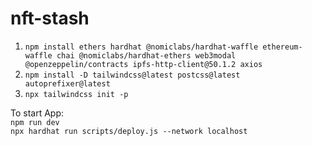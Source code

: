 # nft-stash
1. `npm install ethers hardhat @nomiclabs/hardhat-waffle ethereum-waffle chai @nomiclabs/hardhat-ethers web3modal @openzeppelin/contracts ipfs-http-client@50.1.2 axios` </br>
2. `npm install -D tailwindcss@latest postcss@latest autoprefixer@latest` </br>
3. `npx tailwindcss init -p`


To start App: </br>
`npm run dev` </br>
`npx hardhat run scripts/deploy.js --network localhost`

